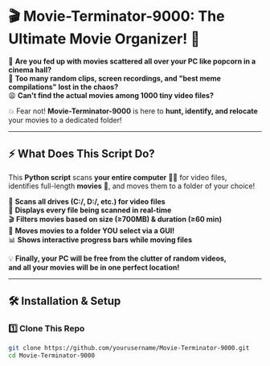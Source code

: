 # 🎬 Movie-Terminator-9000: The Ultimate Movie Organizer! 🚀

👀 **Are you fed up with movies scattered all over your PC like popcorn in a cinema hall?**  
📁 **Too many random clips, screen recordings, and "best meme compilations" lost in the chaos?**  
😩 **Can't find the actual movies among 1000 tiny video files?**  

💥 Fear not! **Movie-Terminator-9000** is here to **hunt, identify, and relocate** your movies to a dedicated folder!  

---

## ⚡ What Does This Script Do?
This **Python script** scans **your entire computer** 🕵️‍♂️ for video files,  
identifies full-length **movies** 🎥, and moves them to a folder of your choice!  

🔎 **Scans all drives (C:/, D:/, etc.) for video files**  
📢 **Displays every file being scanned in real-time**  
🎬 **Filters movies based on size (≥700MB) & duration (≥60 min)**  
📂 **Moves movies to a folder YOU select via a GUI!**  
📊 **Shows interactive progress bars while moving files**  

💡 **Finally, your PC will be free from the clutter of random videos,  
and all your movies will be in one perfect location!**  

---

## 🛠️ Installation & Setup
### **1️⃣ Clone This Repo**  
```sh
git clone https://github.com/yourusername/Movie-Terminator-9000.git
cd Movie-Terminator-9000
